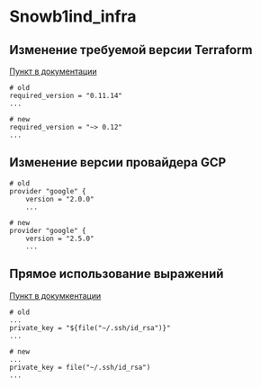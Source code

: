 # Snowb1ind_infra

## Изменение требуемой версии Terraform

[Пункт в документации](https://www.terraform.io/docs/configuration/terraform.html#specifying-a-required-terraform-version)

```HCL
# old
required_version = "0.11.14"
...

# new
required_version = "~> 0.12"
...
```

## Изменение версии провайдера GCP

```HCL
# old
provider "google" {   
    version = "2.0.0"
    ...

# new
provider "google" {   
    version = "2.5.0"
    ...
```

## Прямое использование выражений

[Пункт в докумкентации](https://www.terraform.io/upgrade-guides/0-12.html#first-class-expressions)

```HCL
# old
...
private_key = "${file("~/.ssh/id_rsa")}"
...

# new
...
private_key = file("~/.ssh/id_rsa")
...
```
